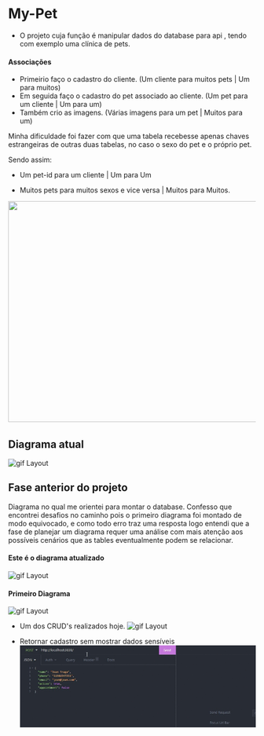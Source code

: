 # My-Pet
* O projeto cuja  função é manipular dados do database para api , tendo com exemplo uma clínica de pets.
 
#### Associações
* Primeirio faço o cadastro do cliente. (Um cliente para muitos pets | Um para muitos)
* Em seguida faço o cadastro do pet associado ao cliente. (Um pet para um cliente | Um para um)
* Também crio as imagens. (Várias imagens para um pet | Muitos para um)  

Minha dificuldade foi fazer com que uma tabela recebesse apenas chaves estrangeiras de outras duas tabelas, no caso o sexo do pet e o próprio pet.

Sendo assim: 
* Um pet-id para um cliente | Um para Um

* Muitos pets para muitos sexos e vice versa |  Muitos para Muitos. 


<img src="https://github.com/JeanFragaJS/My-Pet/blob/master/imgGitHub/My-pet%20atualizado%2004-10-2021.gif?raw=true" width="797" height="450"/>


## Diagrama atual

![gif Layout](https://github.com/JeanFragaJS/My-Pet/blob/master/imgGitHub/Diagrama.png?raw=true)

## Fase anterior do projeto
Diagrama no qual me orientei para montar o database. Confesso que encontrei desafios no caminho pois o primeiro diagrama
foi montado de modo equivocado, e como todo erro traz uma resposta logo entendi que a fase de planejar um diagrama requer
uma análise com mais atenção aos possíveis cenários que as tables eventualmente podem se relacionar. 

#### Este é o diagrama atualizado 
![gif Layout](https://github.com/JeanFragaJS/My-Pet/blob/master/imgGitHub/Diagrama%20updated.png?raw=true) 

#### Primeiro Diagrama
![gif Layout](https://github.com/JeanFragaJS/My-Pet/blob/master/imgGitHub/Diagrama-Database.png?raw=true) 

 * Um dos CRUD's realizados hoje. 
![gif Layout](https://github.com/JeanFragaJS/My-Pet/blob/master/imgGitHub/CRUD.gif?raw=true)


*  Retornar cadastro sem mostrar dados sensíveis 
![gif Layout](https://github.com/Azkabann/My-Pet/blob/master/valida%C3%A7%C3%A3o%20de%20dados.gif?raw=true)
